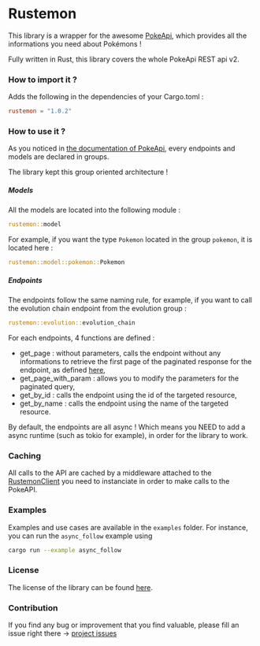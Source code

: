 # Rustemon

This library is a wrapper for the awesome [PokeApi](https://pokeapi.co), which provides all the informations you need about Pokémons !

Fully written in Rust, this library covers the whole PokeApi REST api v2.

### How to import it ?

Adds the following in the dependencies of your Cargo.toml :

```toml
rustemon = "1.0.2"
```

### How to use it ?

As you noticed in [the documentation of PokeApi](https://pokeapi.co/docs/v2), every endpoints and models are declared in groups.

The library kept this group oriented architecture !

##### Models

All the models are located into the following module :

```rust
rustemon::model
```

For example, if you want the type `Pokemon` located in the group `pokemon`, it is located here :

```rust
rustemon::model::pokemon::Pokemon
```

##### Endpoints

The endpoints follow the same naming rule, for example, if you want to call the evolution chain 
endpoint from the evolution group :

```rust
rustemon::evolution::evolution_chain
```

For each endpoints, 4 functions are defined :

* get_page : without parameters, calls the endpoint without any informations to retrieve the first page of the paginated response for the endpoint, as defined [here](https://pokeapi.co/docs/v2#resource-listspagination-section),
* get_page_with_param : allows you to modify the parameters for the paginated query,
* get_by_id : calls the endpoint using the id of the targeted resource,
* get_by_name : calls the endpoint using the name of the targeted resource.

By default, the endpoints are all async ! Which means you NEED to add a async runtime (such as tokio for example), in order for 
the library to work.

### Caching

All calls to the API are cached by a middleware attached to the [RustemonClient](src/client.rs) you need to instanciate in order
to make calls to the PokeAPI.

### Examples

Examples and use cases are available in the `examples` folder. For instance, you can run the `async_follow` example using 

```bash
cargo run --example async_follow
```

### License

The license of the library can be found [here](LICENSE).
  
### Contribution

If you find any bug or improvement that you find valuable, please fill an issue right there -> [project issues](https://github.com/mlemesle/rustemon/issues)